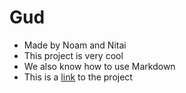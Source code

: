 # Gud

- Made by Noam and Nitai
- This project is very cool
- We also know how to use Markdown
- This is a [link](https://gitlab.com/magsh-2019/2/gud/) to the project